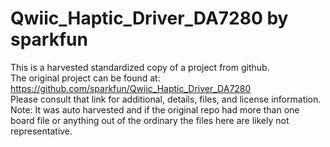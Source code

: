 
# Qwiic_Haptic_Driver_DA7280 by sparkfun  
This is a harvested standardized copy of a project from github.  
The original project can be found at:  
https://github.com/sparkfun/Qwiic_Haptic_Driver_DA7280  
Please consult that link for additional, details, files, and license information.  
Note: It was auto harvested and if the original repo had more than one board file or anything out of the ordinary the files here are likely not representative.  
    
